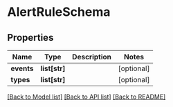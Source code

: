 # AlertRuleSchema

## Properties
Name | Type | Description | Notes
------------ | ------------- | ------------- | -------------
**events** | **list[str]** |  | [optional] 
**types** | **list[str]** |  | [optional] 

[[Back to Model list]](../README.md#documentation-for-models) [[Back to API list]](../README.md#documentation-for-api-endpoints) [[Back to README]](../README.md)


